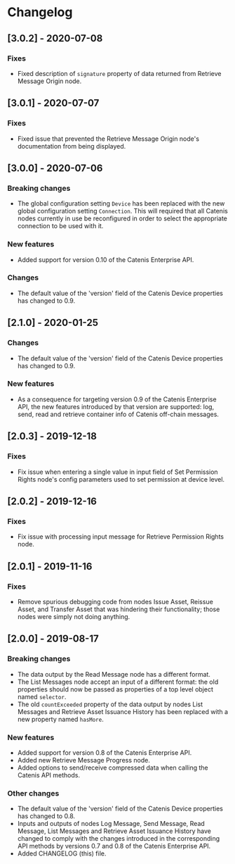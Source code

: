 # Changelog

## [3.0.2] - 2020-07-08

### Fixes
- Fixed description of `signature` property of data returned from Retrieve Message Origin node.

## [3.0.1] - 2020-07-07

### Fixes
- Fixed issue that prevented the Retrieve Message Origin node's documentation from being displayed.

## [3.0.0] - 2020-07-06

### Breaking changes
- The global configuration setting `Device` has been replaced with the new global configuration setting `Connection`.
 This will required that all Catenis nodes currently in use be reconfigured in order to select the appropriate
 connection to be used with it.

### New features
- Added support for version 0.10 of the Catenis Enterprise API.

### Changes
- The default value of the 'version' field of the Catenis Device properties has changed to 0.9.

## [2.1.0] - 2020-01-25

### Changes
- The default value of the 'version' field of the Catenis Device properties has changed to 0.9.

### New features
- As a consequence for targeting version 0.9 of the Catenis Enterprise API, the new features introduced by that version
 are supported: log, send, read and retrieve container info of Catenis off-chain messages.

## [2.0.3] - 2019-12-18

### Fixes
- Fix issue when entering a single value in input field of Set Permission Rights node's config parameters used to set permission at device level.

## [2.0.2] - 2019-12-16

### Fixes
- Fix issue with processing input message for Retrieve Permission Rights node.

## [2.0.1] - 2019-11-16

### Fixes
- Remove spurious debugging code from nodes Issue Asset, Reissue Asset, and Transfer Asset that was hindering their
 functionality; those nodes were simply not doing anything.

## [2.0.0] - 2019-08-17

### Breaking changes
- The data output by the Read Message node has a different format.
- The List Messages node accept an input of a different format: the old properties should now be passed as properties of
 a top level object named `selector`.
- The old `countExceeded` property of the data output by nodes List Messages and Retrieve Asset Issuance History has
 been replaced with a new property named `hasMore`.

### New features
- Added support for version 0.8 of the Catenis Enterprise API.
- Added new Retrieve Message Progress node.
- Added options to send/receive compressed data when calling the Catenis API methods.

### Other changes
- The default value of the 'version' field of the Catenis Device properties has changed to 0.8.
- Inputs and outputs of nodes Log Message, Send Message, Read Message, List Messages and Retrieve Asset Issuance History
 have changed to comply with the changes introduced in the corresponding API methods by versions 0.7 and 0.8 of the
 Catenis Enterprise API. 
- Added CHANGELOG (this) file.
